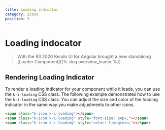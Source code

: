 ```yaml
---
title: Loading indicator
category: icons
position: 5
---
```


# Loading indocator
> With the R3 2020 Kendo UI for Angular brought a new standalong [Loader Component]({% slug overview_loader %}).

## Rendering Loading Indicator

To render a loading indicator for your component while it loads, you can use the `k-i-loading` CSS class. The following example demonstrates how to use the `k-i-loading` CSS class. You can adjust the size and color of the loading indicator in the same way you make adjustments to other icons.

```html
<span class="k-icon k-i-loading"></span>
<span class="k-icon k-i-loading" style="font-size: 64px;"></span>
<span class="k-icon k-i-loading" style="color: limegreen;"></span>
```
